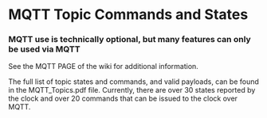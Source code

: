 # MQTT Topic Commands and States

### MQTT use is technically optional, but many features can only be used via MQTT

See the MQTT PAGE of the wiki for additional information.

The full list of topic states and commands, and valid payloads, can be found in the MQTT_Topics.pdf file.  Currently, there are over 30 states reported by the clock and over 20 commands that can be issued to the clock over MQTT.
